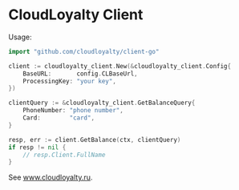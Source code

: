 CloudLoyalty Client
===================

Usage:
```go
import "github.com/cloudloyalty/client-go"

client := cloudloyalty_client.New(&cloudloyalty_client.Config{
    BaseURL:       config.CLBaseUrl,
    ProcessingKey: "your key",
})

clientQuery := &cloudloyalty_client.GetBalanceQuery{
    PhoneNumber: "phone number",
    Card:        "card",
}

resp, err := client.GetBalance(ctx, clientQuery)
if resp != nil {
    // resp.Client.FullName
}
```

See www.cloudloyalty.ru.